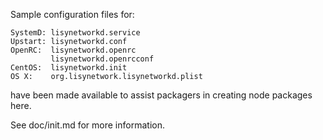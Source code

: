 Sample configuration files for:
```
SystemD: lisynetworkd.service
Upstart: lisynetworkd.conf
OpenRC:  lisynetworkd.openrc
         lisynetworkd.openrcconf
CentOS:  lisynetworkd.init
OS X:    org.lisynetwork.lisynetworkd.plist
```
have been made available to assist packagers in creating node packages here.

See doc/init.md for more information.
